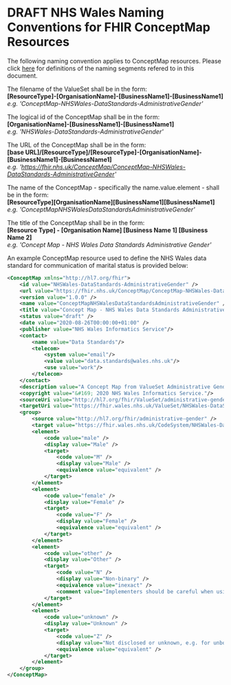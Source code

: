 # DRAFT NHS Wales Naming Conventions for FHIR ConceptMap Resources

The following naming convention applies to ConceptMap resources. Please click [here](NamingConventions.md) for definitions of the naming segments refered to in this document.

The filename of the ValueSet  shall be in the form:  
**[ResourceType]-[OrganisationName]-[BusinessName1]-[BusinessName1]**  
*e.g. 'ConceptMap-NHSWales-DataStandards-AdministrativeGender'*

The logical id of the ConceptMap shall be in the form:  
**[OrganisationName]-[BusinessName1]-[BusinessName1]**  
*e.g. 'NHSWales-DataStandards-AdministrativeGender'*

The URL of the ConceptMap shall be in the form:  
**[base URL]/[ResourceType]/[ResourceType]-[OrganisationName]-[BusinessName1]-[BusinessName1]**  
*e.g. 'https://fhir.nhs.uk/ConceptMap/ConceptMap-NHSWales-DataStandards-AdministrativeGender'*

The name of the ConceptMap - specifically the name.value.element - shall be in the form:  
**[ResourceType][OrganisationName][BusinessName1][BusinessName1]**   
*e.g. 'ConceptMapNHSWalesDataStandardsAdministrativeGender'*

The title of the ConceptMap shall be in the form:  
**[Resource Type] - [Organisation Name] [Business Name 1] [Business Name 2]**   
*e.g. 'Concept Map - NHS Wales Data Standards Administrative Gender'*

An example ConceptMap resource used to define the NHS Wales data standard for communication of marital status is provided below:
```xml
<ConceptMap xmlns="http://hl7.org/fhir">
    <id value="NHSWales-DataStandards-AdministrativeGender" />
    <url value="https://fhir.nhs.uk/ConceptMap/ConceptMap-NHSWales-DataStandards-AdministrativeGender" />
    <version value="1.0.0" />
    <name value="ConceptMapNHSWalesDataStandardsAdministrativeGender" />
    <title value="Concept Map - NHS Wales Data Standards Administrative Gender" />
    <status value="draft" />
    <date value="2020-08-26T00:00:00+01:00" />
    <publisher value="NHS Wales Informatics Service"/>
	<contact>
		<name value="Data Standards"/>	
		<telecom>
			<system value="email"/>
			<value value="data.standards@wales.nhs.uk"/>
			<use value="work"/>
		</telecom>
	</contact>
    <description value="A Concept Map from ValueSet Administrative Gender to NHS Wales Data Standards Gender Identity code to aid interpretation." />
    <copyright value="&#169; 2020 NHS Wales Informatics Service."/>
    <sourceUri value="http://hl7.org/fhir/ValueSet/administrative-gender" />
    <targetUri value="https://fhir.wales.nhs.uk/ValueSet/NHSWales-DataStandards-GenderIdentity" />
    <group>
        <source value="http://hl7.org/fhir/administrative-gender" />
        <target value="https://fhir.wales.nhs.uk/CodeSystem/NHSWales-DataStandards-GenderIdentity" />
        <element>
            <code value="male" />
            <display value="Male" />
            <target>
                <code value="M" />
                <display value="Male" />
                <equivalence value="equivalent" />
            </target>
        </element>
        <element>
            <code value="female" />
            <display value="Female" />
            <target>
                <code value="F" />
                <display value="Female" />
                <equivalence value="equivalent" />
            </target>
        </element>
        <element>
            <code value="other" />
            <display value="Other" />
            <target>
                <code value="N" />
                <display value="Non-binary" />
                <equivalence value="inexact" />
				<comment value="Implementers should be careful when using these mappings operationally" />
            </target>
        </element>
        <element>
            <code value="unknown" />
            <display value="Unknown" />
            <target>
                <code value="Z" />
                <display value="Not disclosed or unknown, e.g. for unborn baby" />
                <equivalence value="equivalent" />
            </target>
        </element>
    </group>
</ConceptMap>
``` 